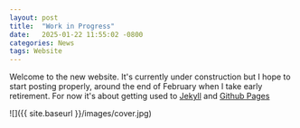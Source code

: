 ```yaml
---
layout: post
title:  "Work in Progress"
date:   2025-01-22 11:55:02 -0800
categories: News 
tags: Website
---
```


Welcome to the new website. It's currently under construction but I hope to start posting properly, around the end of February when I take early retirement. For now it's about getting used to [Jekyll][jekyll-jkl] and [Github Pages][jekyll-gh]

![]({{ site.baseurl }}/images/cover.jpg)


[jekyll-jkl]: https://jekyllrb.com/
[jekyll-gh]: https://docs.github.com/en/pages/setting-up-a-github-pages-site-with-jekyll